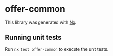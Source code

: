 # offer-common

This library was generated with [Nx](https://nx.dev).

## Running unit tests

Run `nx test offer-common` to execute the unit tests.
